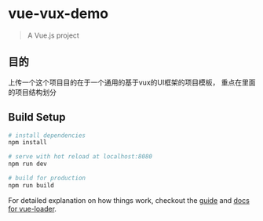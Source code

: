 
# vue-vux-demo
> A Vue.js project

## 目的
上传一个这个项目目的在于一个通用的基于vux的UI框架的项目模板，
重点在里面的项目结构划分

## Build Setup

``` bash
# install dependencies
npm install

# serve with hot reload at localhost:8080
npm run dev

# build for production
npm run build

```

For detailed explanation on how things work, checkout the [guide](http://vuejs-templates.github.io/webpack/) and [docs for vue-loader](http://vuejs.github.io/vue-loader).
